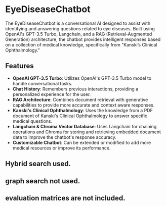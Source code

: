 # EyeDiseaseChatbot

The EyeDiseaseChatbot is a conversational AI designed to assist with identifying and answering questions related to eye diseases. Built using OpenAI's GPT-3.5 Turbo, Langchain, and a RAG (Retrieval-Augmented Generation) architecture, the chatbot provides intelligent responses based on a collection of medical knowledge, specifically from "Kanski’s Clinical Ophthalmology."

## Features

- **OpenAI GPT-3.5 Turbo**: Utilizes OpenAI's GPT-3.5 Turbo model to handle conversational tasks.
- **Chat History**: Remembers previous interactions, providing a personalized experience for the user.
- **RAG Architecture**: Combines document retrieval with generative capabilities to provide more accurate and context aware responses.
- **Kanski's Clinical Ophthalmology**: Uses the knowledge from a PDF document of Kanski's Clinical Ophthalmology to answer specific medical questions.
- **Langchain & Chroma Vector Database**: Uses Langchain for chaining operations and Chroma for storing and retrieving embedded document data to improve the chatbot's response accuracy.
- **Customizable Chatbot**: Can be extended or modified to add more medical resources or improve its performance.



## Hybrid search used.
## graph search not used.
## evaluation matrices are not included.
